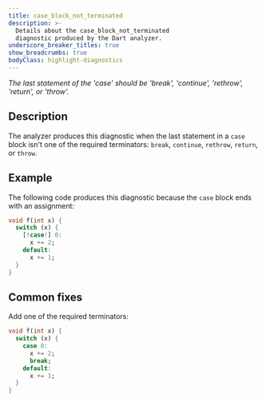 ```yaml
---
title: case_block_not_terminated
description: >-
  Details about the case_block_not_terminated
  diagnostic produced by the Dart analyzer.
underscore_breaker_titles: true
show_breadcrumbs: true
bodyClass: highlight-diagnostics
---
```


_The last statement of the 'case' should be 'break', 'continue', 'rethrow', 'return', or 'throw'._

## Description

The analyzer produces this diagnostic when the last statement in a `case`
block isn't one of the required terminators: `break`, `continue`,
`rethrow`, `return`, or `throw`.

## Example

The following code produces this diagnostic because the `case` block ends
with an assignment:

```dart
void f(int x) {
  switch (x) {
    [!case!] 0:
      x += 2;
    default:
      x += 1;
  }
}
```

## Common fixes

Add one of the required terminators:

```dart
void f(int x) {
  switch (x) {
    case 0:
      x += 2;
      break;
    default:
      x += 1;
  }
}
```
